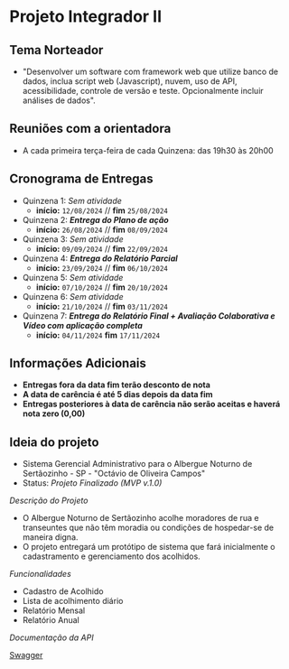 # Projeto Integrador II


## Tema Norteador
- "Desenvolver um software com framework web que utilize banco de dados, inclua script web (Javascript), nuvem, uso de API, acessibilidade, controle de versão e teste. Opcionalmente incluir análises de dados".

## Reuniões com a orientadora
- A cada primeira terça-feira de cada Quinzena: das 19h30 às 20h00

## Cronograma de Entregas

- Quinzena 1: *Sem atividade*
  - **início:** `12/08/2024` // **fim** `25/08/2024`
- Quinzena 2: ***Entrega do Plano de ação***
   - **início:** `26/08/2024` // **fim** `08/09/2024`
- Quinzena 3: *Sem atividade*
   - **início:** `09/09/2024` // **fim** `22/09/2024`
- Quinzena 4: ***Entrega do Relatório Parcial***
   - **início:** `23/09/2024` // **fim** `06/10/2024`
- Quinzena 5: *Sem atividade*
   - **início:** `07/10/2024` // **fim** `20/10/2024`
- Quinzena 6: *Sem atividade*
   - **início:** `21/10/2024` // **fim** `03/11/2024`
- Quinzena 7: ***Entrega do Relatório Final + Avaliação Colaborativa e Vídeo com aplicação completa***
  -   **início:** `04/11/2024` **fim** `17/11/2024`


## Informações Adicionais

-  **Entregas fora da data fim terão desconto de nota**
-  **A data de carência é até 5 dias depois da data fim**
-  **Entregas posteriores à data de carência não serão aceitas e haverá nota zero (0,00)**

## Ideia do projeto
- Sistema Gerencial Administrativo para o Albergue Noturno de Sertãozinho - SP - "Octávio de Oliveira Campos"
- Status: *Projeto Finalizado (MVP v.1.0)*

*Descrição do Projeto*
-   O Albergue Noturno de Sertãozinho acolhe moradores de rua e transeuntes que não têm moradia ou condições de hospedar-se de maneira digna.
  -   O projeto entregará um protótipo de sistema que fará inicialmente o cadastramento e gerenciamento dos acolhidos.
    
*Funcionalidades*
  - Cadastro de Acolhido
  - Lista de acolhimento diário
  - Relatório Mensal
  - Relatório Anual

*Documentação da API*

  [Swagger](https://app-acolhidos.up.railway.app/swagger-ui/index.html#/)
